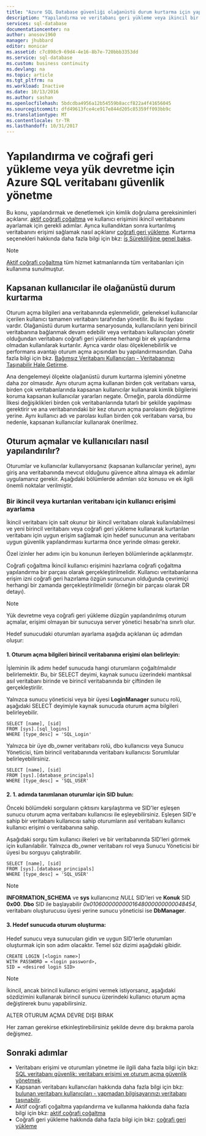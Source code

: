 ```yaml
---
title: "Azure SQL Database güvenliği olağanüstü durum kurtarma için yapılandırma | Microsoft Docs"
description: "Yapılandırma ve veritabanı geri yükleme veya ikincil bir sunucu için bir yük devretme sonrasında güvenlik yönetmeye yönelik güvenlik konuları hakkında bilgi edinin."
services: sql-database
documentationcenter: na
author: anosov1960
manager: jhubbard
editor: monicar
ms.assetid: c7c898c9-69d4-4e16-8b7e-720bbb3353dd
ms.service: sql-database
ms.custom: business continuity
ms.devlang: na
ms.topic: article
ms.tgt_pltfrm: na
ms.workload: Inactive
ms.date: 10/13/2016
ms.author: sashan
ms.openlocfilehash: 5bdcdba4956a12b54559b8accf822a4f41656045
ms.sourcegitcommit: dfd49613fce4ce917e844d205c85359ff093bb9c
ms.translationtype: MT
ms.contentlocale: tr-TR
ms.lasthandoff: 10/31/2017
---
```

# <a name="configure-and-manage-azure-sql-database-security-for-geo-restore-or-failover"></a>Yapılandırma ve coğrafi geri yükleme veya yük devretme için Azure SQL veritabanı güvenlik yönetme 

Bu konu, yapılandırmak ve denetlemek için kimlik doğrulama gereksinimleri açıklanır. [aktif coğrafi çoğaltma](sql-database-geo-replication-overview.md) ve kullanıcı erişimini ikincil veritabanını ayarlamak için gerekli adımlar. Ayrıca kullandıktan sonra kurtarılmış veritabanını erişimi sağlamak nasıl açıklanır [coğrafi geri yükleme](sql-database-recovery-using-backups.md#geo-restore). Kurtarma seçenekleri hakkında daha fazla bilgi için bkz: [iş Sürekliliğine genel bakış](sql-database-business-continuity.md).

> [!NOTE]
> [Aktif coğrafi çoğaltma](sql-database-geo-replication-overview.md) tüm hizmet katmanlarında tüm veritabanları için kullanıma sunulmuştur.
>  

## <a name="disaster-recovery-with-contained-users"></a>Kapsanan kullanıcılar ile olağanüstü durum kurtarma
Oturum açma bilgileri ana veritabanında eşlenmelidir, geleneksel kullanıcılar içerilen kullanıcı tamamen veritabanı tarafından yönetilir. Bu iki faydası vardır. Olağanüstü durum kurtarma senaryosunda, kullanıcıların yeni birincil veritabanına bağlanmak devam edebilir veya veritabanı kullanıcıları yönetir olduğundan veritabanı coğrafi geri yükleme herhangi bir ek yapılandırma olmadan kullanılarak kurtarılır. Ayrıca vardır olası ölçeklenebilirlik ve performans avantajı oturum açma açısından bu yapılandırmasından. Daha fazla bilgi için bkz. [Bağımsız Veritabanı Kullanıcıları - Veritabanınızı Taşınabilir Hale Getirme](https://msdn.microsoft.com/library/ff929188.aspx). 

Ana dengelemeyi ölçekte olağanüstü durum kurtarma işlemini yönetme daha zor olmasıdır. Aynı oturum açma kullanan birden çok veritabanı varsa, birden çok veritabanlarında kapsanan kullanıcılar kullanarak kimlik bilgilerini koruma kapsanan kullanıcılar yararları negate. Örneğin, parola döndürme İlkesi değişiklikleri birden çok veritabanlarında tutarlı bir şekilde yapılması gerektirir ve ana veritabanındaki bir kez oturum açma parolasını değiştirme yerine. Aynı kullanıcı adı ve parolası kullan birden çok veritabanı varsa, bu nedenle, kapsanan kullanıcılar kullanarak önerilmez. 

## <a name="how-to-configure-logins-and-users"></a>Oturum açmalar ve kullanıcıları nasıl yapılandırılır?
Oturumlar ve kullanıcılar kullanıyorsanız (kapsanan kullanıcılar yerine), aynı giriş ana veritabanında mevcut olduğunu güvence altına almaya ek adımlar uygulamanız gerekir. Aşağıdaki bölümlerde adımları söz konusu ve ek ilgili önemli noktalar verilmiştir.

### <a name="set-up-user-access-to-a-secondary-or-recovered-database"></a>Bir ikincil veya kurtarılan veritabanı için kullanıcı erişimi ayarlama
İkincil veritabanı için salt okunur bir ikincil veritabanı olarak kullanılabilmesi ve yeni birincil veritabanı veya coğrafi geri yükleme kullanarak kurtarılan veritabanı için uygun erişim sağlamak için hedef sunucunun ana veritabanı uygun güvenlik yapılandırması kurtarma önce yerinde olması gerekir.

Özel izinler her adımı için bu konunun ilerleyen bölümlerinde açıklanmıştır.

Coğrafi çoğaltma İkincil kullanıcı erişimini hazırlama coğrafi çoğaltma yapılandırma bir parçası olarak gerçekleştirilmelidir. Kullanıcı veritabanlarına erişim izni coğrafi geri hazırlama özgün sunucunun olduğunda çevrimiçi herhangi bir zamanda gerçekleştirilmelidir (örneğin bir parçası olarak DR detayı).

> [!NOTE]
> Yük devretme veya coğrafi geri yükleme düzgün yapılandırılmış oturum açmalar, erişimi olmayan bir sunucuya server yönetici hesabı'na sınırlı olur.
> 
> 

Hedef sunucudaki oturumları ayarlama aşağıda açıklanan üç adımdan oluşur:

#### <a name="1-determine-logins-with-access-to-the-primary-database"></a>1. Oturum açma bilgileri birincil veritabanına erişimi olan belirleyin:
İşleminin ilk adımı hedef sunucuda hangi oturumların çoğaltılmalıdır belirlemektir. Bu, bir SELECT deyimi, kaynak sunucu üzerindeki mantıksal asıl veritabanı birinde ve birincil veritabanında bir çiftinden ile gerçekleştirilir.

Yalnızca sunucu yöneticisi veya bir üyesi **LoginManager** sunucu rolü, aşağıdaki SELECT deyimiyle kaynak sunucuda oturum açma bilgileri belirleyebilir. 

    SELECT [name], [sid] 
    FROM [sys].[sql_logins] 
    WHERE [type_desc] = 'SQL_Login'

Yalnızca bir üye db_owner veritabanı rolü, dbo kullanıcısı veya Sunucu Yöneticisi, tüm birincil veritabanında veritabanı kullanıcısı Sorumlular belirleyebilirsiniz.

    SELECT [name], [sid]
    FROM [sys].[database_principals]
    WHERE [type_desc] = 'SQL_USER'

#### <a name="2-find-the-sid-for-the-logins-identified-in-step-1"></a>2. 1. adımda tanımlanan oturumlar için SID bulun:
Önceki bölümdeki sorguların çıktısını karşılaştırma ve SID'ler eşleşen sunucu oturum açma veritabanı kullanıcısı ile eşleyebilirsiniz. Eşleşen SID'e sahip bir veritabanı kullanıcısı sahip oturumların asıl veritabanı kullanıcı kullanıcı erişimi o veritabanına sahip. 

Aşağıdaki sorgu tüm kullanıcı ilkeleri ve bir veritabanında SID'leri görmek için kullanılabilir. Yalnızca db_owner veritabanı rol veya Sunucu Yöneticisi bir üyesi bu sorguyu çalıştırabilir.

    SELECT [name], [sid]
    FROM [sys].[database_principals]
    WHERE [type_desc] = 'SQL_USER'

> [!NOTE]
> **INFORMATION_SCHEMA** ve **sys** kullanıcınız *NULL* SID'leri ve **Konuk** SID **0x00**. **Dbo** SID ile başlayabilir *0x01060000000001648000000000048454*, veritabanı oluşturucusu üyesi yerine sunucu yöneticisi ise **DbManager**.
> 
> 

#### <a name="3-create-the-logins-on-the-target-server"></a>3. Hedef sunucuda oturum oluşturma:
Hedef sunucu veya sunucuları gidin ve uygun SID'lerle oturumları oluşturmak için son adım olacaktır. Temel söz dizimi aşağıdaki gibidir.

    CREATE LOGIN [<login name>]
    WITH PASSWORD = <login password>,
    SID = <desired login SID>

> [!NOTE]
> İkincil, ancak birincil kullanıcı erişimi vermek istiyorsanız, aşağıdaki sözdizimini kullanarak birincil sunucu üzerindeki kullanıcı oturum açma değiştirerek bunu yapabilirsiniz.
> 
> ALTER OTURUM AÇMA <login name> DEVRE DIŞI BIRAK
> 
> Her zaman gerekirse etkinleştirebilirsiniz şekilde devre dışı bırakma parola değişmez.
> 
> 

## <a name="next-steps"></a>Sonraki adımlar
* Veritabanı erişimi ve oturumları yönetme ile ilgili daha fazla bilgi için bkz: [SQL veritabanı güvenlik: veritabanı erişimi ve oturum açma güvenlik yönetmek](sql-database-manage-logins.md).
* Kapsanan veritabanı kullanıcıları hakkında daha fazla bilgi için bkz: [bulunan veritabanı kullanıcıları - yapmadan bilgisayarınızı veritabanı taşınabilir](https://msdn.microsoft.com/library/ff929188.aspx).
* Aktif coğrafi çoğaltma yapılandırma ve kullanma hakkında daha fazla bilgi için bkz: [aktif coğrafi çoğaltma](sql-database-geo-replication-overview.md)
* Coğrafi geri yükleme hakkında daha fazla bilgi için bkz: [coğrafi geri yükleme](sql-database-recovery-using-backups.md#geo-restore)

